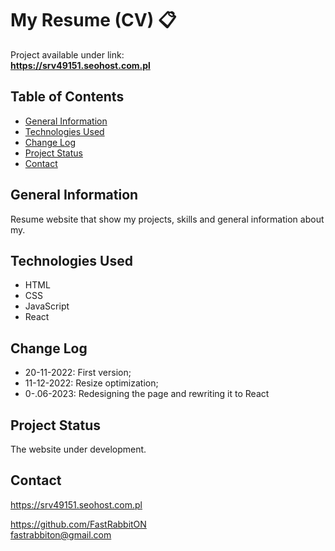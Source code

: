 # My Resume (CV) 📋
Project available under link: \
**https://srv49151.seohost.com.pl**

## Table of Contents
* [General Information](#general-information)
* [Technologies Used](#technologies-used)
* [Change Log](#change-log)
* [Project Status](#project-status)
* [Contact](#contact)

## General Information
Resume website that show my projects, skills and general information about my.

## Technologies Used
- HTML
- CSS
- JavaScript
- React

## Change Log
- 20-11-2022: First version; 
- 11-12-2022: Resize optimization;
- 0-.06-2023: Redesigning the page and rewriting it to React

## Project Status
The website under development.

## Contact
https://srv49151.seohost.com.pl

https://github.com/FastRabbitON \
fastrabbiton@gmail.com


